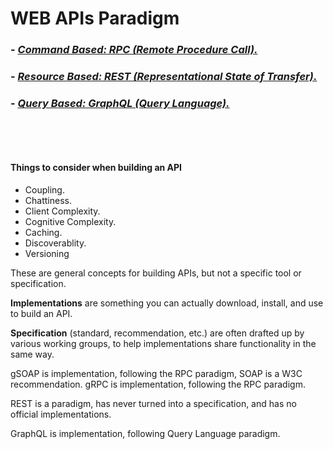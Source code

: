 # WEB APIs Paradigm

### - *[Command Based: RPC (Remote Procedure Call).](./web-apis/gRPC.md)*
### - *[Resource Based: REST (Representational State of Transfer).](./web-apis/REST.md)*
### - *[Query Based: GraphQL (Query Language).](./web-apis/GraphQL.md)*

<p>&nbsp;</p>
<p>&nbsp;</p>

#### Things to consider when building an API 

- Coupling.
- Chattiness.
- Client Complexity.
- Cognitive Complexity.
- Caching.
- Discoverablity.
- Versioning

These are general concepts for building APIs, but not a specific tool or specification.

**Implementations** are something you can actually download, install, and use to build an API.

**Specification** (standard, recommendation, etc.) are often drafted up by various working groups, to help implementations share functionality in the same way.

gSOAP is implementation, following the RPC paradigm, SOAP is a W3C recommendation.
gRPC is implementation, following the RPC paradigm.

REST is a paradigm, has never turned into a specification, and has no official implementations.

GraphQL is implementation, following Query Language paradigm.

